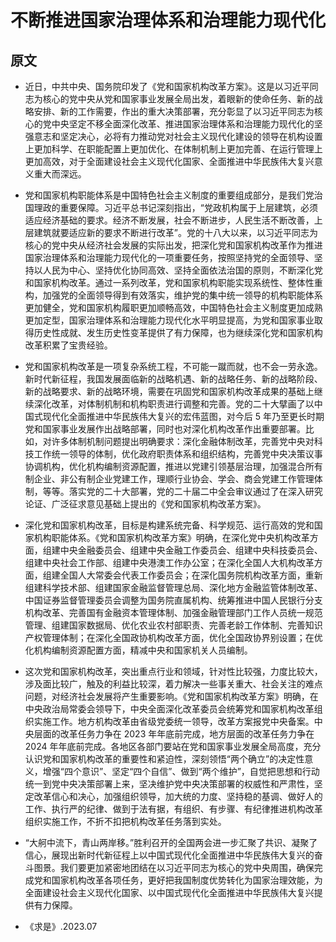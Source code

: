 # 不断推进国家治理体系和治理能力现代化

## 原文

- 近日，中共中央、国务院印发了《党和国家机构改革方案》。这是以习近平同志为核心的党中央从党和国家事业发展全局出发，着眼新的使命任务、新的战略安排、新的工作需要，作出的重大决策部署，充分彰显了以习近平同志为核心的党中央坚定不移全面深化改革、推进国家治理体系和治理能力现代化的坚强意志和坚定决心，必将有力推动党对社会主义现代化建设的领导在机构设置上更加科学、在职能配置上更加优化、在体制机制上更加完善、在运行管理上更加高效，对于全面建设社会主义现代化国家、全面推进中华民族伟大复兴意义重大而深远。

- 党和国家机构职能体系是中国特色社会主义制度的重要组成部分，是我们党治国理政的重要保障。习近平总书记深刻指出，“党政机构属于上层建筑，必须适应经济基础的要求。经济不断发展，社会不断进步，人民生活不断改善，上层建筑就要适应新的要求不断进行改革”。党的十八大以来，以习近平同志为核心的党中央从经济社会发展的实际出发，把深化党和国家机构改革作为推进国家治理体系和治理能力现代化的一项重要任务，按照坚持党的全面领导、坚持以人民为中心、坚持优化协同高效、坚持全面依法治国的原则，不断深化党和国家机构改革。通过一系列改革，党和国家机构职能实现系统性、整体性重构，加强党的全面领导得到有效落实，维护党的集中统一领导的机构职能体系更加健全，党和国家机构履职更加顺畅高效，中国特色社会主义制度更加成熟更加定型，国家治理体系和治理能力现代化水平明显提高，为党和国家事业取得历史性成就、发生历史性变革提供了有力保障，也为继续深化党和国家机构改革积累了宝贵经验。

- 党和国家机构改革是一项复杂系统工程，不可能一蹴而就，也不会一劳永逸。新时代新征程，我国发展面临新的战略机遇、新的战略任务、新的战略阶段、新的战略要求、新的战略环境，需要在巩固党和国家机构改革成果的基础上继续深化改革，对体制机制和机构职责进行调整和完善。党的二十大擘画了以中国式现代化全面推进中华民族伟大复兴的宏伟蓝图，对今后 5 年乃至更长时期党和国家事业发展作出战略部署，同时也对深化机构改革作出重要部署。比如，对许多体制机制问题提出明确要求：深化金融体制改革，完善党中央对科技工作统一领导的体制，优化政府职责体系和组织结构，完善党中央决策议事协调机构，优化机构编制资源配置，推进以党建引领基层治理，加强混合所有制企业、非公有制企业党建工作，理顺行业协会、学会、商会党建工作管理体制，等等。落实党的二十大部署，党的二十届二中全会审议通过了在深入研究论证、广泛征求意见基础上提出的《党和国家机构改革方案》。

- 深化党和国家机构改革，目标是构建系统完备、科学规范、运行高效的党和国家机构职能体系。《党和国家机构改革方案》明确，在深化党中央机构改革方面，组建中央金融委员会、组建中央金融工作委员会、组建中央科技委员会、组建中央社会工作部、组建中央港澳工作办公室；在深化全国人大机构改革方面，组建全国人大常委会代表工作委员会；在深化国务院机构改革方面，重新组建科学技术部、组建国家金融监督管理总局、深化地方金融监管体制改革、中国证券监督管理委员会调整为国务院直属机构、统筹推进中国人民银行分支机构改革、完善国有金融资本管理体制、加强金融管理部门工作人员统一规范管理、组建国家数据局、优化农业农村部职责、完善老龄工作体制、完善知识产权管理体制；在深化全国政协机构改革方面，优化全国政协界别设置；在优化机构编制资源配置方面，精减中央和国家机关人员编制。

- 这次党和国家机构改革，突出重点行业和领域，针对性比较强，力度比较大，涉及面比较广，触及的利益比较深，着力解决一些事关重大、社会关注的难点问题，对经济社会发展将产生重要影响。《党和国家机构改革方案》明确，在中央政治局常委会领导下，中央全面深化改革委员会统筹党和国家机构改革组织实施工作。地方机构改革由省级党委统一领导，改革方案报党中央备案。中央层面的改革任务力争在 2023 年年底前完成，地方层面的改革任务力争在 2024 年年底前完成。各地区各部门要站在党和国家事业发展全局高度，充分认识党和国家机构改革的重要性和紧迫性，深刻领悟“两个确立”的决定性意义，增强“四个意识”、坚定“四个自信”、做到“两个维护”，自觉把思想和行动统一到党中央决策部署上来，坚决维护党中央决策部署的权威性和严肃性，坚定改革信心和决心，加强组织领导，加大统的力度、坚持稳的基调、做好人的工作、执行严的纪律、做到于法有据，有组织、有步骤、有纪律推进机构改革组织实施工作，不折不扣把机构改革任务落到实处。

- “大舸中流下，青山两岸移。”胜利召开的全国两会进一步汇聚了共识、凝聚了信心，展现出新时代新征程上以中国式现代化全面推进中华民族伟大复兴的奋斗图景。我们要更加紧密地团结在以习近平同志为核心的党中央周围，确保完成党和国家机构改革各项任务，更好把我国制度优势转化为国家治理效能，为全面建设社会主义现代化国家、以中国式现代化全面推进中华民族伟大复兴提供有力保障。

* 《求是》.2023.07
